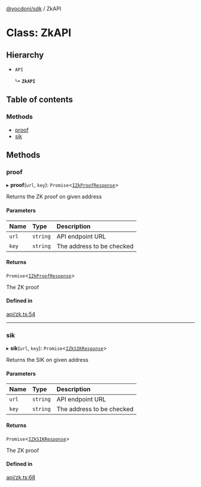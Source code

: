 [@vocdoni/sdk](/sdk) / ZkAPI

# Class: ZkAPI

## Hierarchy

- `API`

  ↳ **`ZkAPI`**

## Table of contents

### Methods

- [proof](ZkAPI#proof)
- [sik](ZkAPI#sik)

## Methods

### proof

▸ **proof**(`url`, `key`): `Promise`\<[`IZkProofResponse`](../interfaces/IZkProofResponse)\>

Returns the ZK proof on given address

#### Parameters

| Name | Type | Description |
| :------ | :------ | :------ |
| `url` | `string` | API endpoint URL |
| `key` | `string` | The address to be checked |

#### Returns

`Promise`\<[`IZkProofResponse`](../interfaces/IZkProofResponse)\>

The ZK proof

#### Defined in

[api/zk.ts:54](https://github.com/vocdoni/vocdoni-sdk/blob/ee6390524b82e6ef535da03c0e3bb826e450e622/src/api/zk.ts#L54)

___

### sik

▸ **sik**(`url`, `key`): `Promise`\<[`IZkSIKResponse`](../interfaces/IZkSIKResponse)\>

Returns the SIK on given address

#### Parameters

| Name | Type | Description |
| :------ | :------ | :------ |
| `url` | `string` | API endpoint URL |
| `key` | `string` | The address to be checked |

#### Returns

`Promise`\<[`IZkSIKResponse`](../interfaces/IZkSIKResponse)\>

The ZK proof

#### Defined in

[api/zk.ts:68](https://github.com/vocdoni/vocdoni-sdk/blob/ee6390524b82e6ef535da03c0e3bb826e450e622/src/api/zk.ts#L68)
